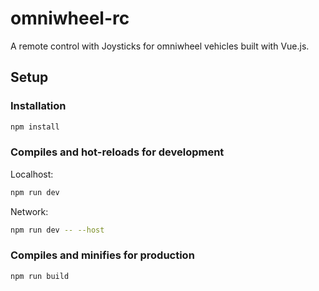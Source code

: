# omniwheel-rc

A remote control with Joysticks for omniwheel vehicles built with Vue.js.

## Setup

### Installation

```bash
npm install
```

### Compiles and hot-reloads for development

Localhost:

```bash
npm run dev
```

Network:

```bash
npm run dev -- --host
```

### Compiles and minifies for production

```bash
npm run build
```
